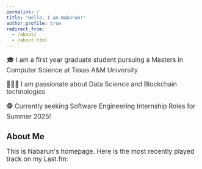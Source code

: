 ```yaml
---
permalink: /
title: "Hello, I am Nabarun!"
author_profile: true
redirect_from: 
  - /about/
  - /about.html
---
```


🎓 I am a first year graduate student pursuing a Masters in Computer Science at Texas A&M University

👨🏻‍💻 I am passionate about Data Science and Blockchain technologies

🕵️ Currently seeking Software Engineering Internship Roles for Summer 2025!


## About Me

This is Nabarun's homepage. Here is the most recently played track on my Last.fm:

<div id="lastfm-track">
  <!-- Last played track will be displayed here -->
</div>



<script>
  // Your Last.fm API key and username
  const apiKey = "LASTFM_API_KEY";
  const username = 'CrushedOreos';
  const url = `https://ws.audioscrobbler.com/2.0/?method=user.getrecenttracks&user=${username}&api_key=${apiKey}&format=json`;

  // Fetch last played track from Last.fm API
  fetch(url)
    .then(response => response.json())
    .then(data => {
      const track = data.recenttracks.track[0];
      const trackName = track.name;
      const artistName = track.artist['#text'];
      const albumArt = track.image[2]['#text']; // Size 'medium'

      // Update the DOM with the track information
      document.getElementById('lastfm-track').innerHTML = `
        <img src="${albumArt}" alt="${trackName}" />
        <p>Last played track: <strong>${trackName}</strong> by ${artistName}</p>
      `;
    })
    .catch(error => console.error('Error fetching Last.fm data:', error));
</script>


<!-- #lastfm-track {
  text-align: center;
  margin-top: 20px;
}
#lastfm-track img {
  max-width: 100px;
  border-radius: 8px;
}
#lastfm-track p {
  font-size: 1.2em;
} -->

<!-- Inline CSS -->
<style>
  .track-info {
    text-align: center;
    margin-top: 20px;
    padding: 10px;
    border: 2px solid #ccc;
    border-radius: 10px;
    max-width: 400px;
    margin-left: auto;
    margin-right: auto;
    background-color: #f9f9f9;
  }
  
  .track-image {
    width: 100px;
    height: 100px;
    border-radius: 50%;
    margin-bottom: 10px;
  }

  p {
    font-size: 1.2em;
    color: #333;
  }

  strong {
    color: #007acc;
  }
</style>